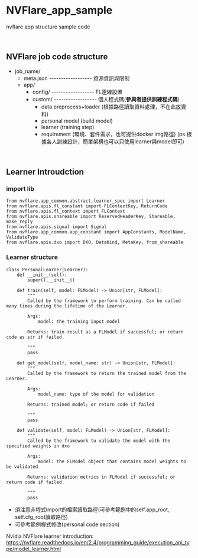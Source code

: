 # NVFlare_app_sample
nvflare app structure sample code

<br/>

## NVFlare job code structure
* job_name/
  * meta.json ------------------ 資源資訊與限制
  * app/
    * config/ ------------------ FL連線設置
    * custom/ ------------------ 個人程式碼(<b>參與者提供訓練程式碼</b>)
        * data preprocess+loader (根據路徑讀取資料處理，不在此放資料)
        * personal model (build model)
        * learner (training step)
        * requirement (環境、套件需求，也可提供docker img路徑)
        (ps.根據各人訓練設計，簡單架構也可以只使用learner與model即可)

<br/>

## Learner Introudction


### import lib
```
from nvflare.app_common.abstract.learner_spec import Learner
from nvflare.apis.fl_constant import FLContextKey, ReturnCode
from nvflare.apis.fl_context import FLContext
from nvflare.apis.shareable import ReservedHeaderKey, Shareable, make_reply
from nvflare.apis.signal import Signal
from nvflare.app_common.app_constant import AppConstants, ModelName, ValidateType
from nvflare.apis.dxo import DXO, DataKind, MetaKey, from_shareable
```

### Learner structure
```
class PersonalLearner(Learner):
    def __init__(self):
        super().__init__()

    def train(self, model: FLModel) -> Union[str, FLModel]:
        """
        Called by the framework to perform training. Can be called many times during the lifetime of the Learner.
        
        Args:
            model: the training input model

        Returns: train result as a FLModel if successful; or return code as str if failed.

        """
        pass

    def get_model(self, model_name: str) -> Union[str, FLModel]:
        """
        Called by the framework to return the trained model from the Learner.

        Args:
            model_name: type of the model for validation

        Returns: trained model; or return code if failed

        """
        pass

    def validate(self, model: FLModel) -> Union[str, FLModel]:
        """
        Called by the framework to validate the model with the specified weights in dxo

        Args:
            model: the FLModel object that contains model weights to be validated

        Returns: validation metrics in FLModel if successful; or return code if failed.

        """
        pass

```
* 須注意非程式import的檔案讀取路徑(可參考範例中的self.app_root, self.cfg_root讀取路徑)
* 可參考範例程式修改(personal code section)





Nvidia NVFlare learner introduction:
https://nvflare.readthedocs.io/en/2.4/programming_guide/execution_api_type/model_learner.html
